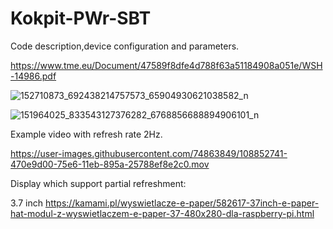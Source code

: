 # Kokpit-PWr-SBT

Code description,device configuration and parameters.

https://www.tme.eu/Document/47589f8dfe4d788f63a51184908a051e/WSH-14986.pdf



![152710873_692438214757573_65904930621038582_n](https://user-images.githubusercontent.com/74863849/108846220-9e107400-75de-11eb-9cbc-22bcd7ffbdb3.jpg)



![151964025_833543127376282_6768856688894906101_n](https://user-images.githubusercontent.com/74863849/108846209-9bae1a00-75de-11eb-9ecf-af8672e177d3.jpg)


Example video with refresh rate 2Hz.

https://user-images.githubusercontent.com/74863849/108852741-470e9d00-75e6-11eb-895a-25788ef8e2c0.mov

Display which support partial refreshment:

3.7 inch https://kamami.pl/wyswietlacze-e-paper/582617-37inch-e-paper-hat-modul-z-wyswietlaczem-e-paper-37-480x280-dla-raspberry-pi.html





